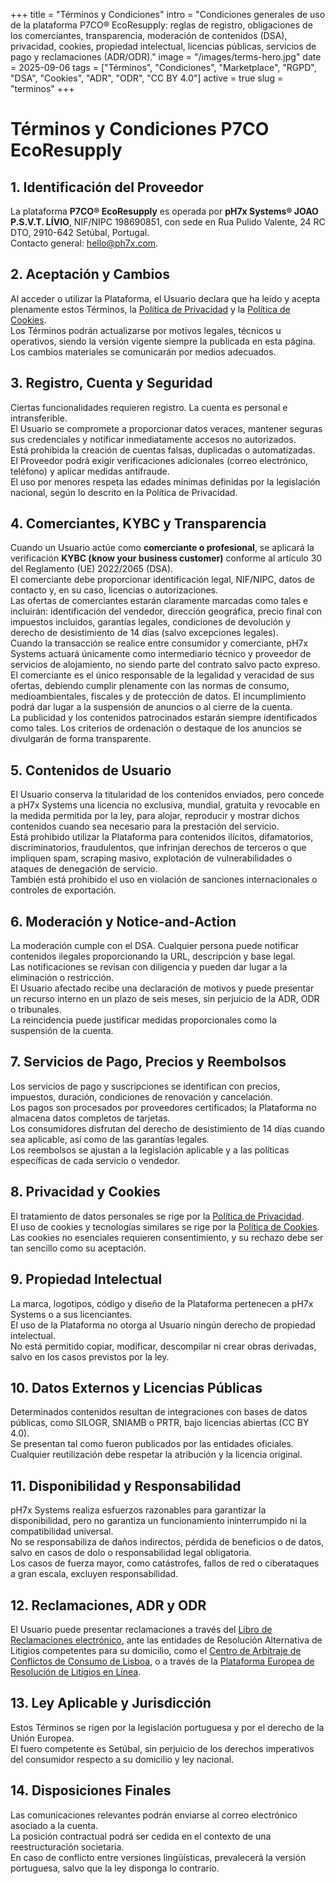 +++
title = "Términos y Condiciones"
intro = "Condiciones generales de uso de la plataforma P7CO® EcoResupply: reglas de registro, obligaciones de los comerciantes, transparencia, moderación de contenidos (DSA), privacidad, cookies, propiedad intelectual, licencias públicas, servicios de pago y reclamaciones (ADR/ODR)."
image = "/images/terms-hero.jpg"
date = 2025-09-06
tags = ["Términos", "Condiciones", "Marketplace", "RGPD", "DSA", "Cookies", "ADR", "ODR", "CC BY 4.0"]
active = true
slug = "terminos"
+++

# Términos y Condiciones P7CO EcoResupply

## 1. Identificación del Proveedor
La plataforma **P7CO® EcoResupply** es operada por **pH7x Systems® JOAO P.S.V.T. LÍVIO**, NIF/NIPC 198690851, con sede en Rua Pulido Valente, 24 RC DTO, 2910-642 Setúbal, Portugal.  
Contacto general: [hello@ph7x.com](mailto:hello@ph7x.com).

## 2. Aceptación y Cambios
Al acceder o utilizar la Plataforma, el Usuario declara que ha leído y acepta plenamente estos Términos, la [Política de Privacidad](/page/privacy) y la [Política de Cookies](/page/cookies).  
Los Términos podrán actualizarse por motivos legales, técnicos u operativos, siendo la versión vigente siempre la publicada en esta página. Los cambios materiales se comunicarán por medios adecuados.

## 3. Registro, Cuenta y Seguridad
Ciertas funcionalidades requieren registro. La cuenta es personal e intransferible.  
El Usuario se compromete a proporcionar datos veraces, mantener seguras sus credenciales y notificar inmediatamente accesos no autorizados.  
Está prohibida la creación de cuentas falsas, duplicadas o automatizadas.  
El Proveedor podrá exigir verificaciones adicionales (correo electrónico, teléfono) y aplicar medidas antifraude.  
El uso por menores respeta las edades mínimas definidas por la legislación nacional, según lo descrito en la Política de Privacidad.

## 4. Comerciantes, KYBC y Transparencia
Cuando un Usuario actúe como **comerciante o profesional**, se aplicará la verificación **KYBC (know your business customer)** conforme al artículo 30 del Reglamento (UE) 2022/2065 (DSA).  
El comerciante debe proporcionar identificación legal, NIF/NIPC, datos de contacto y, en su caso, licencias o autorizaciones.  
Las ofertas de comerciantes estarán claramente marcadas como tales e incluirán: identificación del vendedor, dirección geográfica, precio final con impuestos incluidos, garantías legales, condiciones de devolución y derecho de desistimiento de 14 días (salvo excepciones legales).  
Cuando la transacción se realice entre consumidor y comerciante, pH7x Systems actuará únicamente como intermediario técnico y proveedor de servicios de alojamiento, no siendo parte del contrato salvo pacto expreso.  
El comerciante es el único responsable de la legalidad y veracidad de sus ofertas, debiendo cumplir plenamente con las normas de consumo, medioambientales, fiscales y de protección de datos. El incumplimiento podrá dar lugar a la suspensión de anuncios o al cierre de la cuenta.  
La publicidad y los contenidos patrocinados estarán siempre identificados como tales. Los criterios de ordenación o destaque de los anuncios se divulgarán de forma transparente.

## 5. Contenidos de Usuario
El Usuario conserva la titularidad de los contenidos enviados, pero concede a pH7x Systems una licencia no exclusiva, mundial, gratuita y revocable en la medida permitida por la ley, para alojar, reproducir y mostrar dichos contenidos cuando sea necesario para la prestación del servicio.  
Está prohibido utilizar la Plataforma para contenidos ilícitos, difamatorios, discriminatorios, fraudulentos, que infrinjan derechos de terceros o que impliquen spam, scraping masivo, explotación de vulnerabilidades o ataques de denegación de servicio.  
También está prohibido el uso en violación de sanciones internacionales o controles de exportación.

## 6. Moderación y Notice-and-Action
La moderación cumple con el DSA. Cualquier persona puede notificar contenidos ilegales proporcionando la URL, descripción y base legal.  
Las notificaciones se revisan con diligencia y pueden dar lugar a la eliminación o restricción.  
El Usuario afectado recibe una declaración de motivos y puede presentar un recurso interno en un plazo de seis meses, sin perjuicio de la ADR, ODR o tribunales.  
La reincidencia puede justificar medidas proporcionales como la suspensión de la cuenta.

## 7. Servicios de Pago, Precios y Reembolsos
Los servicios de pago y suscripciones se identifican con precios, impuestos, duración, condiciones de renovación y cancelación.  
Los pagos son procesados por proveedores certificados; la Plataforma no almacena datos completos de tarjetas.  
Los consumidores disfrutan del derecho de desistimiento de 14 días cuando sea aplicable, así como de las garantías legales.  
Los reembolsos se ajustan a la legislación aplicable y a las políticas específicas de cada servicio o vendedor.

## 8. Privacidad y Cookies
El tratamiento de datos personales se rige por la [Política de Privacidad](/page/privacy).  
El uso de cookies y tecnologías similares se rige por la [Política de Cookies](/page/cookies).  
Las cookies no esenciales requieren consentimiento, y su rechazo debe ser tan sencillo como su aceptación.

## 9. Propiedad Intelectual
La marca, logotipos, código y diseño de la Plataforma pertenecen a pH7x Systems o a sus licenciantes.  
El uso de la Plataforma no otorga al Usuario ningún derecho de propiedad intelectual.  
No está permitido copiar, modificar, descompilar ni crear obras derivadas, salvo en los casos previstos por la ley.

## 10. Datos Externos y Licencias Públicas
Determinados contenidos resultan de integraciones con bases de datos públicas, como SILOGR, SNIAMB o PRTR, bajo licencias abiertas (CC BY 4.0).  
Se presentan tal como fueron publicados por las entidades oficiales.  
Cualquier reutilización debe respetar la atribución y la licencia original.

## 11. Disponibilidad y Responsabilidad
pH7x Systems realiza esfuerzos razonables para garantizar la disponibilidad, pero no garantiza un funcionamiento ininterrumpido ni la compatibilidad universal.  
No se responsabiliza de daños indirectos, pérdida de beneficios o de datos, salvo en casos de dolo o responsabilidad legal obligatoria.  
Los casos de fuerza mayor, como catástrofes, fallos de red o ciberataques a gran escala, excluyen responsabilidad.

## 12. Reclamaciones, ADR y ODR
El Usuario puede presentar reclamaciones a través del [Libro de Reclamaciones electrónico](https://www.livroreclamacoes.pt/), ante las entidades de Resolución Alternativa de Litigios competentes para su domicilio, como el [Centro de Arbitraje de Conflictos de Consumo de Lisboa](https://www.centroarbitragemlisboa.pt/), o a través de la [Plataforma Europea de Resolución de Litigios en Línea](https://ec.europa.eu/consumers/odr).

## 13. Ley Aplicable y Jurisdicción
Estos Términos se rigen por la legislación portuguesa y por el derecho de la Unión Europea.  
El fuero competente es Setúbal, sin perjuicio de los derechos imperativos del consumidor respecto a su domicilio y ley nacional.

## 14. Disposiciones Finales
Las comunicaciones relevantes podrán enviarse al correo electrónico asociado a la cuenta.  
La posición contractual podrá ser cedida en el contexto de una reestructuración societaria.  
En caso de conflicto entre versiones lingüísticas, prevalecerá la versión portuguesa, salvo que la ley disponga lo contrario.
